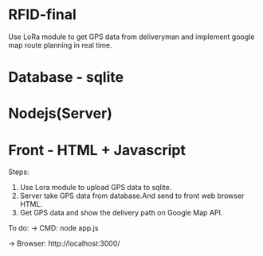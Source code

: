 # RFID-final
Use LoRa module to get GPS data from deliveryman and implement google map route planning in real time.

# Database - sqlite
# Nodejs(Server) 
# Front - HTML + Javascript

Steps:
1. Use Lora module to upload GPS data to sqlite.
2. Server take GPS data from database.And send to front web browser HTML.
3. Get GPS data and show the delivery path on Google Map API. 

To do:
-> CMD: node app.js

-> Browser: http://localhost:3000/
